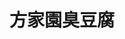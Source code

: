 ---
title: "方家園臭豆腐"
description: "方家園臭豆腐"
layout: shop
keywords:
  - 美食競賽
  - 台灣美食
  - 美食精選
datePublished: "2025-06-30"
dateModified: "2025-07-07"
city: "新北市"
district: "永和區"
address: "新北市永和區永平路26號"
phone: "0222319922"
geo: "25.008913667984267, 121.51328997827133"
google_map: "https://maps.app.goo.gl/bS8PTyzoeAxGKuGo7"
footinder: "https://footinder.com.tw/%E6%96%B0%E5%8C%97%E5%B8%82%E6%B0%B8%E5%92%8C%E5%8D%80/362067/"
official: ""
award:
  - name: "夜市王"
    year: "2024"
    entries:
      - nightMarket: "樂華夜市"
        food_type: "臭豆腐"
        rank: "第二名"

---